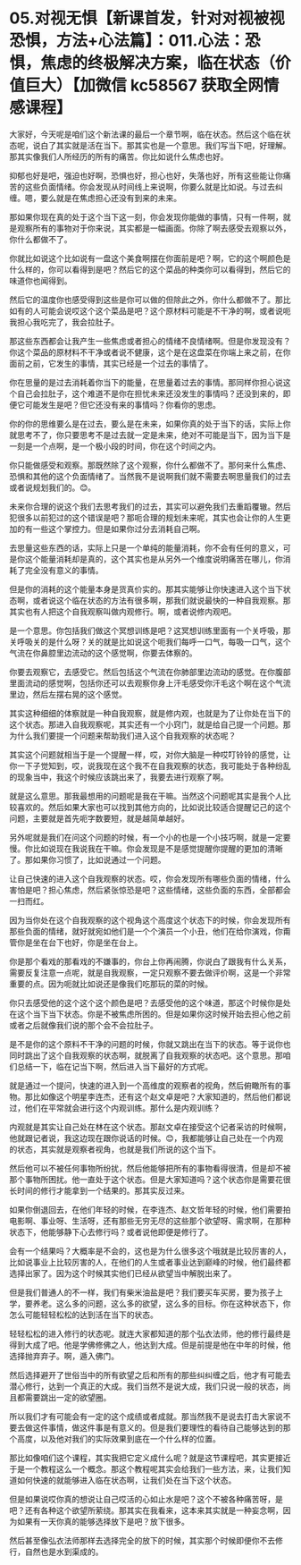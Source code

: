 # 05.对视无惧【新课首发，针对对视被视恐惧，方法+心法篇】：011.心法：恐惧，焦虑的终极解决方案，临在状态（价值巨大）【加微信 kc58567 获取全网情感课程】

大家好，今天呢是咱们这个新法课的最后一个章节啊，临在状态。然后这个临在状态呢，说白了其实就是活在当下。那其实也是一个意思。我们写当下吧，好理解。那其实像我们人所经历的所有的痛苦。你比如说什么焦虑也好。

抑郁也好是吧，强迫也好啊，恐惧也好，担心也好，失落也好，所有这些能让你痛苦的这些负面情绪。你会发现从时间线上来说啊，你要么就是比如说。与过去纠缠。嗯，要么就是在焦虑担心还没有到来的未来。

那如果你现在真的处于这个当下这一刻，你会发现你能做的事情，只有一件啊，就是观察所有的事物对于你来说，其实都是一幅画面。你除了啊去感受去观察以外，你什么都做不了。

你就比如说这个比如说有一盘这个美食啊摆在你面前是吧？啊，它的这个啊颜色是什么样的，你可以看得到是吧？然后它的这个菜品的种类你可以看得到，然后它的味道你也闻得到。

然后它的温度你也感受得到这些是你可以做的但除此之外，你什么都做不了。那比如有的人可能会说哎这个这个菜品是吧？这个原材料可能是不干净的啊，或者说呃我担心我吃完了，我会拉肚子。

那这些东西都会让我产生一些焦虑或者担心的情绪不良情绪啊。但是你发现没有？你这个菜品的原材料不干净或者说不健康，这个是在这盘菜在你端上来之前，在你面前之前，它发生的事情，其实已经是一个过去的事情了。

你在思量的是过去消耗着你当下的能量，在思量着过去的事情。那同样你担心说这个自己会拉肚子，这个难道不是你在担忧未来还没发生的事情吗？还没到来的，即便它可能发生是吧？但它还没有来的事情吗？你看你的思虑。

你的你的思维要么是在过去，要么是在未来，如果你真的处于当下的话，实际上你就思考不了，你只要思考不是过去就一定是未来，绝对不可能是当下，因为当下是一刻是一个点啊，是一个极小段的时间，你在这个时间之内。

你只能做感受和观察。那既然除了这个观察，你什么都做不了。那何来什么焦虑、恐惧和其他的这个负面情绪了。当然我不是说啊我们就不需要去啊思量我们的过去或者说规划我们的。😊。

未来你合理的说这个我们去思考我们的过去，其实可以避免我们去重蹈覆辙。然后犯很多以前犯过的这个错误是吧？那呃合理的规划未来呢，其实也会让你的人生更加的有一些这个掌控力。但是如果你过分去消耗自己啊。

去思量这些东西的话，实际上只是一个单纯的能量消耗，你不会有任何的意义，可是你这个能量消耗却是真的，这个其实也是从另外一个维度说明痛苦在哪儿，你消耗了完全没有意义的事情。

但是你的消耗的这个能量本身是货真价实的。那其实能够让你快速进入这个当下状态啊，或者说这个临在状态的方法有很多啊，那我们就说最快的一种自我观察。那其实也有人把这个自我观察叫做内观修行。啊，或者说修内观吧。

是一个意思。你包括我们做这个冥想训练是吧？这冥想训练里面有一个关呼吸，那关呼吸关的是什么呀？关的就是比如说这个呃我们每呼一口气，每吸一口气，这个气流在你鼻腔里边流动的这个感觉啊，你要去体察的。

你要去观察它，去感受它。然后包括这个气流在你肺部里边流动的感觉。在你腹部里面流动的感觉啊，包括你还可以去观察你身上汗毛感受你汗毛这个啊在这个气流里边，然后左摆右晃的这个感觉。

其实这种细细的体察就是一种自我观察，就是修内观，也就是为了让你处在当下的这个状态。那进入自我观察呢，其实还有一个小窍门，就是给自己提一个问题。那为什么我们要提一个问题来帮助我们进入这个自我观察的状态呢？

其实这个问题就相当于是一个提醒一样，哎，对你大脑是一种哎叮铃铃的感觉，让你一下子觉知到，哎，说我现在这个我不在自我观察的状态，我可能处于各种纷乱的现象当中，我这个时候应该跳出来了，我要去进行观察了啊。

就是这么意思。那我最想用的问题呢是我在干嘛。当然这个问题呢其实是我个人比较喜欢的。然后如果大家也可以找到其他方向的，比如说比较适合提醒记己的这个问题，主要就是首先呃字数要短，就是越简单越好。

另外呢就是我们在问这个问题的时候，有一个小的也是一个小技巧啊，就是一定要慢。你比如说现在我说我在干嘛。你会发现是不是感觉提醒你提醒的更加的清晰了。那如果你习惯了，比如说通过一个问题。

让自己快速的进入这个自我观察的状态。哎，你会发现所有哪些负面的情绪，什么害怕是吧？担心焦虑，然后紧张惊恐是吧？这些情绪，这些负面的东西，全部都会一扫而红。

因为当你处在这个自我观察的这个视角这个高度这个状态下的时候，你会发现所有那些负面的情绪，就好就宛如他们是一个个演员一个小丑，他们在给你演戏，你甭管你是坐在台下也好，你是坐在台上。

你是那个看戏的那看戏的不嫌事的，你台上你再闹腾，你说白了跟我有什么关系，需要反复注意一点呢，就是自我观察，一定只观察不要去做评价啊，这是一个非常重要的点。因为呃就比如说还是像我们吃那玩的菜的时候。

你只去感受他的这个这个这个颜色是吧？去感受他的这个味道，那这个时候你是处在这个当下当下状态。你是不被焦虑所困的。但是如果你这时候开始去担心他之前或者之后就像我们说的那个会不会拉肚子。

是不是你的这个原料不干净的问题的时候，你就又跳出在当下的状态。等于说你也同时跳出了这个自我观察的状态啊，就脱离了自我观察的状态吧。这个意思。那咱们总结一下，临在记当下啊，然后进入当下最好的方式呢。

就是通过一个提问，快速的进入到一个高维度的观察者的视角，然后俯瞰所有的事物。那比如像这个明星李连杰，还有这个赵文卓是吧？大家知道的，然后他们都说过，他们在平常就会进行这个内观训练。那什么是内观训练？

内观就是其实让自己处在林在这个状态。那赵文卓在接受这个记者采访的时候啊，他就跟记者说，我这边现在跟你说话的时候。😊，我都能够让自己处在一个内观的状态，其实就是观察者视角，也就是我们所说的这个当下。

然后他可以不被任何事物所纷扰，然后他能够把所有的事物看得很清，但是却不被那个事物所困扰。他一直处于这个状态。但是大家知道吗？这个状态你是需要花很长时间的修行才能拿到一个结果的。那其实反过来。

如果你倒退回去，在他们年轻的时候，在李连杰、赵文哲年轻的时候，他们需要拍电影啊、事业呀、生活呀，还有那些无穷无尽的这些那个欲望呀、需求啊，在那种状态下，他能够静下心去修行吗？或者说他即便是修行了。

会有一个结果吗？大概率是不会的，这也是为什么很多这个哦就是比较厉害的人，比如说事业上比较厉害的人，在他们的人生或者事业达到巅峰的时候，他们最终都选择出家了。因为这个时候其实他们已经从欲望当中解脱出来了。

但是我们普通人的不一样，我们有柴米油盐是吧？我们要买车买房，要为孩子上学，要养老。这么多的问题，这么多的欲望，这么多的目标。你在这种状态下，你怎么可能轻轻松松的达到活在当下的状态。

轻轻松松的进入修行的状态呢。就连大家都知道的那个弘衣法师，他的修行最终是得到大成了吧。他是学佛修佛之人，他达到大成。但是前提是他在中年的时候，他选择抛弃弃子。啊，遁入佛门。

然后选择避开了世俗当中的所有欲望之后和所有的那些纠纠缠之后，他才有可能去潜心修行，达到一个真正的大成。我们当然不是说大成，我们只说一般的状态，尚且都需要跳出一定的欲望圈。

所以我们才有可能会有一定的这个成绩或者成就。那当然我不是说去打击大家说不要去做这件事情，做这件事是有意义的。但是我们要理性的看待自己能够达到的那个高度，以及他对我们的实际效果到底在一个什么样的位置。

那比如像咱们这个课程，其实我把它定义成什么呢？就是这节课程吧，其实更接近于是一个教程这么一个概念。那这个教程呢其实会给我们一些方法，来，让我们知道如何快速的就能够进入临在状态啊，让我们处在当下这个状态。

但是如果说哎你真的想说让自己哎活的心如止水是吧？这个不被各种痛苦呀，是吧？还有各种这个欲望所萦绕。那其实在我看来，这本来其实就是一种妄念啊，因为如果有一天你真的能够选择放下是吧？放下很多。

然后甚至像弘衣法师那样去选择完全的放下的时候，其实那个时候即便你不去修行，自然也是水到渠成的。